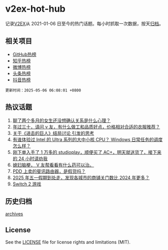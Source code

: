 # v2ex-hot-hub

 记录[V2EX](https://www.v2ex.com/)从 2021-01-06 日至今的热门话题。每小时抓取一次数据，按天[归档](archives)。
 
 ## 相关项目

- [GitHub热榜](https://github.com/it985/github-hot-hub)
- [知乎热榜](https://github.com/it985/zhihu-hot-hub)
- [微博热榜](https://github.com/it985/weibo-hot-hub)
- [头条热榜](https://github.com/it985/toutiao-hot-hub)
- [抖音热榜](https://github.com/it985/douyin-hot-hub)


 `更新时间：2025-05-06 06:08:01 +0800`

## 热议话题

1. [聊了两个多月的女生还没想确认关系是什么心理？](https://www.v2ex.com/t/1129681)
1. [年过三十，请问 v 友，有什么做工和品质好点，价格相对合适的衣服推荐？](https://www.v2ex.com/t/1129698)
1. [关于《进击的巨人》结局讨论 引发的思考](https://www.v2ex.com/t/1129684)
1. [有谁体验过 Intel 的 Ultra 系列的大中小核 CPU？ Windows 日常任务的调度怎么样？](https://www.v2ex.com/t/1129729)
1. [刚下单入手了 1 万多的 studioplay，顺便买了 AC+，明天就送货了，接下来的 24 小时请劝我](https://www.v2ex.com/t/1129711)
1. [媳妇脑梗， V 友帮看看有什么药可以治。](https://www.v2ex.com/t/1129735)
1. [PDD 上卖的斐讯路由器，是假货吗？](https://www.v2ex.com/t/1129666)
1. [2025 年五一假期到处走，发现各城市的商铺关门数比 2024 年更多？](https://www.v2ex.com/t/1129677)
1. [Switch 2 游戏](https://www.v2ex.com/t/1129671)

## 历史归档

[archives](archives)

## License

See the [LICENSE](LICENSE) file for license rights and limitations (MIT).
